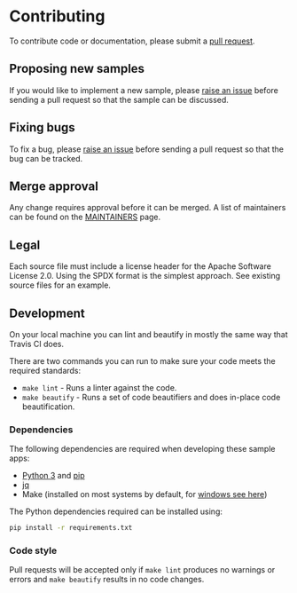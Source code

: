 # Contributing

To contribute code or documentation, please submit a [pull request](https://github.com/ibm/qradar-sample-apps/pulls).

## Proposing new samples

If you would like to implement a new sample, please [raise an issue](https://github.com/ibm/qradar-sample-apps/issues)
before sending a pull request so that the sample can be discussed.

## Fixing bugs

To fix a bug, please [raise an issue](https://github.ibm.com/ibm/qradar-sample-apps/issues) before sending a
pull request so that the bug can be tracked.

## Merge approval

Any change requires approval before it can be merged.
A list of maintainers can be found on the [MAINTAINERS](MAINTAINERS.md) page.

## Legal

Each source file must include a license header for the Apache Software License 2.0.
Using the SPDX format is the simplest approach. See existing source files for an example.

## Development

On your local machine you can lint and beautify in mostly the same way that Travis CI does.

There are two commands you can run to make sure your code meets the required standards:

- `make lint` - Runs a linter against the code.
- `make beautify` - Runs a set of code beautifiers and does in-place code beautification.

### Dependencies

The following dependencies are required when developing these sample apps:

- [Python 3](https://www.python.org/downloads/) and [pip](https://pip.pypa.io/en/stable/installing/)
- [jq](https://stedolan.github.io/jq/)
- Make (installed on most systems by default, for [windows see
here](http://gnuwin32.sourceforge.net/packages/make.htm))

The Python dependencies required can be installed using:

```bash
pip install -r requirements.txt
```

### Code style

Pull requests will be accepted only if `make lint` produces no warnings or errors and `make beautify` results in
no code changes.
